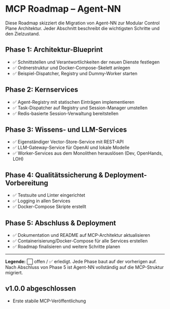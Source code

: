 # MCP Roadmap – Agent-NN

Diese Roadmap skizziert die Migration von Agent-NN zur Modular Control Plane Architektur. Jeder Abschnitt beschreibt die wichtigsten Schritte und den Zielzustand.

## Phase 1: Architektur-Blueprint
- ✅ Schnittstellen und Verantwortlichkeiten der neuen Dienste festlegen
- ✅ Ordnerstruktur und Docker-Compose-Skelett anlegen
- ✅ Beispiel-Dispatcher, Registry und Dummy-Worker starten

## Phase 2: Kernservices
- ✅ Agent-Registry mit statischen Einträgen implementieren
- ✅ Task-Dispatcher auf Registry und Session-Manager umstellen
- ✅ Redis-basierte Session-Verwaltung bereitstellen

## Phase 3: Wissens- und LLM-Services
- ✅ Eigenständiger Vector-Store-Service mit REST-API
- ✅ LLM-Gateway-Service für OpenAI und lokale Modelle
- ✅ Worker-Services aus dem Monolithen herauslösen (Dev, OpenHands, LOH)

## Phase 4: Qualitätssicherung & Deployment-Vorbereitung
- ✅ Testsuite und Linter eingerichtet
- ✅ Logging in allen Services
- ✅ Docker-Compose Skripte erstellt

## Phase 5: Abschluss & Deployment
- ✅ Dokumentation und README auf MCP-Architektur aktualisieren
- ✅ Containerisierung/Docker-Compose für alle Services erstellen
- ✅ Roadmap finalisieren und weitere Schritte planen

---

**Legende:** ⬜ offen / ✅ erledigt. Jede Phase baut auf der vorherigen auf. Nach Abschluss von Phase 5 ist Agent-NN vollständig auf die MCP-Struktur migriert.

## v1.0.0 abgeschlossen
- Erste stabile MCP-Veröffentlichung
